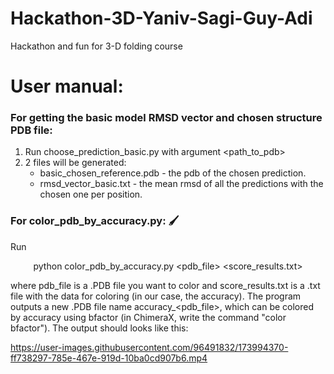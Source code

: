 # Hackathon-3D-Yaniv-Sagi-Guy-Adi
Hackathon and fun for 3-D folding course 

# User manual:

### For getting the basic model RMSD vector and chosen structure PDB file:
1. Run choose_prediction_basic.py with argument <path_to_pdb>
2. 2 files will be generated: 
   - basic_chosen_reference.pdb - the pdb of the chosen prediction.
   - rmsd_vector_basic.txt - the mean rmsd of all the predictions with the chosen one per position. 


### For color_pdb_by_accuracy.py: 🖌️
Run <p align="center"> python color_pdb_by_accuracy.py <pdb_file> <score_results.txt> </p> where pdb_file is a .PDB file you want to color and score_results.txt is a .txt file with the data for coloring (in our case, the accuracy). The program outputs a new .PDB file name accuracy_<pdb_file>, which can be colored by accuracy using bfactor (in ChimeraX, write the command "color bfactor"). The output should looks like this: <p align="center"> 

https://user-images.githubusercontent.com/96491832/173994370-ff738297-785e-467e-919d-10ba0cd907b6.mp4

 </p>


